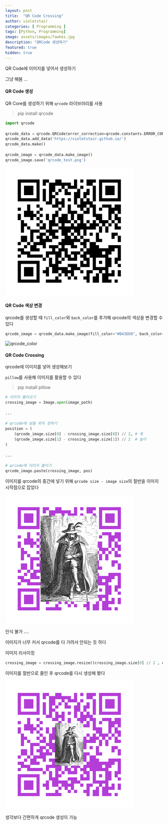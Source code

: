 ```yaml
---
layout: post
title:  "QR Code Crossing"
author: violetstair
categories: [ Programming ]
tags: [Python, Programming]
image: assets/images/fawkes.jpg
description: "QRCode 생성하기"
featured: true
hidden: true
---
```

QR Code에 이미지를 넣어서 생성하기

그냥 해봄 ...

#### QR Code 생성

QR Core를 생성하기 위해 `qrcode` 라이브러리를 사용

> pip install qrcode

```python
import qrcode

qrcode_data = qrcode.QRCode(error_correction=qrcode.constants.ERROR_CORRECT_H)
qrcode_data.add_data('https://violetstair.github.io/')
qrcode_data.make()

qrcode_image = qrcode_data.make_image()
qrcode_image.save('qrcode_test.png')
```

![qrcode](/assets/images/qrcode/qrcode.png)

#### QR Code 색상 변경

qrcode를 생성할 때 `fill_color`와 `back_color`를 추가해 qrcode의 색상을 변경할 수 있다

```python
qrcode_image = qrcode_data.make_image(fill_color="#B43DD8", back_color="white")
```

![qrcode_color](/assets/qrcode/qrcode_color.png)


#### QR Code Crossing

qrcode에 이미지를 넣어 생성해보기

`pillow`를 사용해 이미지를 활용할 수 있다

> pip install pillow

```python
# 이미지 불러오기
crossing_image = Image.open(image_path)

...

# qrcode에 넣을 위치 정하기
position = (
    (qrcode_image.size[0] - crossing_image.size[0]) // 2, # 폭
    (qrcode_image.size[1] - crossing_image.size[1]) // 2  # 높이
)

...

# qrcode에 이미지 붙이기
qrcode_image.paste(crossing_image, pos)
```

이미지를 qrcode의 중간에 넣기 위해 `qrcode size - image size`의 절반을 이미지 시작점으로 잡았다

![qrcode_non_resize](/assets/images/qrcode/qrcode_non_resize.png)

인식 불가 .... 

이미지가 너무 커서 qrcode를 다 가려서 안되는 듯 하다

이미지 리사이징

```python
crossing_image = crossing_image.resize((crossing_image.size[0] // 2 , crossing_image.size[1] // 2))
```

이미지를 절반으로 줄인 후 qrcode를 다시 생성해 봤다

![qrcode_resize](/assets/images/qrcode/qrcode_resize.png)

생각보다 간편하게 qrcode 생성이 가능
